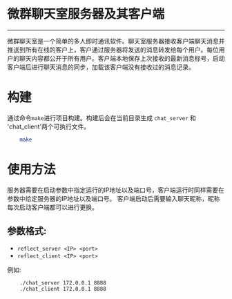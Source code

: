 # 微群聊天室服务器及其客户端

----------
 微群聊天室是一个简单的多人即时通讯软件。聊天室服务器接收客户端聊天消息并推送到所有在线的客户上，客户通过服务器将发送的消息转发给每个用户。每位用户的聊天内容都公开于所有用户。客户端本地保存上次接收的最新消息标号，启动客户端后进行聊天消息的同步，加载该客户端没有接收过的消息记录。


# 构建
通过命令`make`进行项目构建。构建后会在当前目录生成 `chat_server` 和 'chat_client'两个可执行文件。

```bash
	make
```
# 使用方法
服务器需要在启动参数中指定运行的IP地址以及端口号，客户端运行时同样需要在参数中给定服务器的IP地址以及端口号。
客户端启动后需要输入聊天昵称，昵称每次启动客户端都可以进行更换。


## 参数格式:
* `reflect_server <IP> <port>`
* `reflect_client <IP> <port>`

例如:
```bash
	./chat_server 172.0.0.1 8888
	./chat_client 172.0.0.1 8888
```
